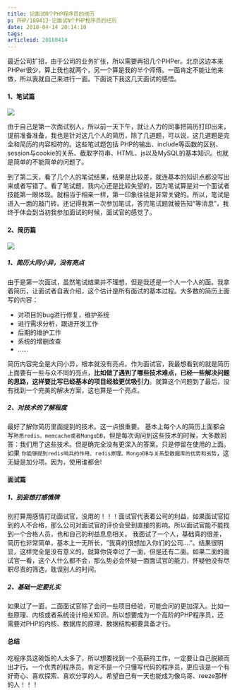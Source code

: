 ```yaml
---
title: 记面试N个PHP程序员的经历
p: PHP/180413-记面试N个PHP程序员的经历
date: 2018-04-14 20:14:10
tags:
articleid: 20180414
---
```


最近公司扩招，由于公司的业务扩张，所以需要再招几个PHPer。北京这边本来PHPer很少，算上我也就两个，另一个算是我的半个师傅。一面肯定不能让他来做，所以我就自己来进行一面。下面说下我这几天面试的感悟。

#### 1、笔试篇

![](/images/20180414/bishi.png)

由于自己是第一次面试别人，所以前一天下午，就让人力的同事把简历打印出来，提前准备准备，我也是针对这几个人的简历，除了几道题，可以说，这几道题是完全和简历的内容相符的。这些笔试题包括 PHP的输出、include等函数的区别、session与cookie的关系、截取字符串、HTML、js以及MySQL的基本知识。也就是简单的不能简单的问题了。

到了第二天，看了几个人的笔试结果，结果是比较差，就连基本的知识点都没写出来或者写错了。看了笔试题，我内心还是比较失望的，因为笔试算是对一个面试者技能第一眼体现。就相当于相亲一样，第一印象往往是非常关键的。所以，笔试是进入一面的敲门砖。还记得我第一次参加笔试，答完笔试题就被告知“等消息”，我终于体会到当初我参加面试的时候，面试官的感觉了。

#### 2、简历篇

![](/images/20180414/jianli.jpg)

##### 1、简历大同小异，没有亮点

由于是第一次面试，虽然笔试结果并不理想，但是我还是一个人一个人的面。我拿着简历，让面试者自我介绍，这个估计是所有面试的基本过程。大多数的简历上面写的内容：
- 对项目的bug进行修复，维护系统
- 进行需求分析，跟进开发工作
- 后期的维护工作
- 系统的增删改查 
- ......

简历内容完全是大同小异，根本就没有亮点。作为面试官，我最想看到的就是简历上面要有一些与众不同的亮点，**比如做了遇到了哪些技术难点，已经一些解决问题的思路，这样要比写已经基本的项目经验更优吸引力**。就算这个问题到了最后，没有找到一个完美的解决方案，这也算是一个亮点。

##### 2、对技术的了解程度

最好了解你简历里面提到的技术。这一点很重要。
基本上每个人的简历上面都会写`熟悉redis、memcache或者MongoDB`，但是每次询问到这些技术的时候，大多数回答：我们用了这些技术。但是确完全没有更深入的答案。只是停留在使用的上面。如果 `你能够提到redis哨兵的作用、redis原理、MongoDB与关系型数据库的优势和劣势`，这无疑是加分项。因为，使用谁都会!

#### 面试篇

##### 1、别妄想打感情牌

别打算用感情打动面试官，没用的！！！面试官代表着公司的利益，如果面试官招到的人不合格，那么公司对面试官的评价会受到直接的影响。所以面试官能不能找到一个合格人员，也和自己的利益息息相关。
我面试了一个人，基础真的很差，简历也非常简单，基本上一无所长，“我真的很想加入你们的公司....”。结果很明显，这样完全是没有意义的。就算你侥幸过了一面，但是还有二面。如果二面的面试官一看，这个人什么都不会，那么势必会怀疑一面面试官的能力，怀疑他没有尽职尽责的筛选，耽误别人的时间。

##### 2、基础一定要扎实

如果过了一面，二面面试官除了会问一些项目经验，可能会问的更加深入。比如一些原理、内核或者系统设计相关知识。所以想要成为一个高阶的PHP程序员，还需要对PHP的内核、数据库的原理、数据结构都要具备才行。

#### 总结

吃程序员这碗饭的人太多了，所以想要找到一个高薪的工作，一定要让自己脱颖而出才行。一个优秀的程序员，肯定不是一个只懂写代码的程序员，更应该是一个有好奇心、喜欢探索、喜欢分享的人。希望自己有一天也能成为像鸟哥、reeze那样的人！！！